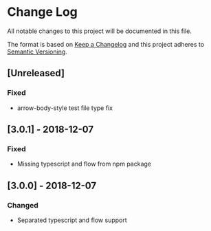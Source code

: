 # Change Log

All notable changes to this project will be documented in this file.

The format is based on [Keep a Changelog](http://keepachangelog.com/)
and this project adheres to [Semantic Versioning](http://semver.org/).

## [Unreleased]

### Fixed

-   arrow-body-style test file type fix

## [3.0.1] - 2018-12-07

### Fixed

-   Missing typescript and flow from npm package

## [3.0.0] - 2018-12-07

### Changed

-   Separated typescript and flow support
